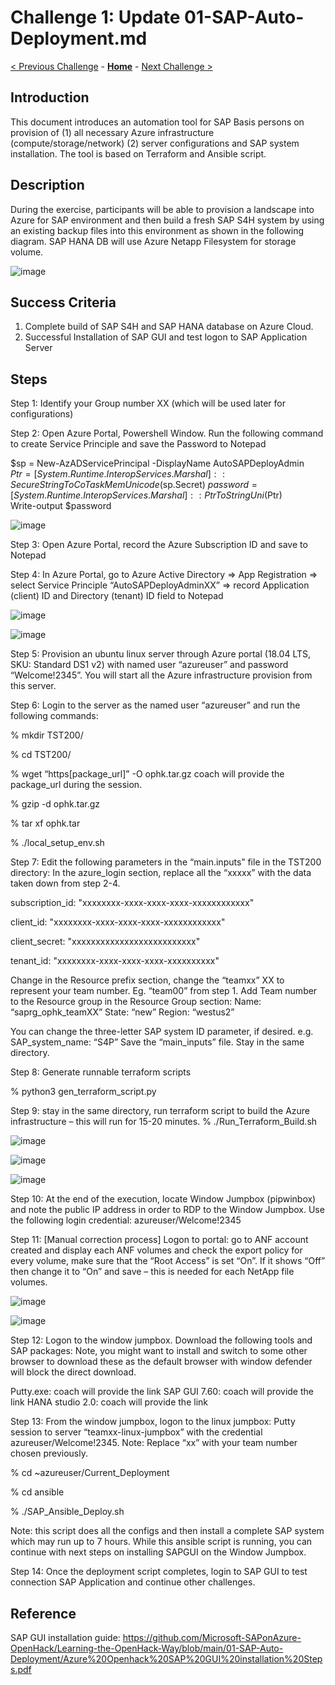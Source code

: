 # Challenge 1: Update 01-SAP-Auto-Deployment.md

[< Previous Challenge](./00-prereqs.md) - **[Home](../README.md)** - [Next Challenge >](./02-Azure-Monitor.md)

## Introduction

This document introduces an automation tool for SAP Basis persons on provision of (1) all necessary Azure infrastructure (compute/storage/network) (2) server configurations and SAP system installation. The tool is based on Terraform and Ansible script.

## Description

During the exercise, participants will be able to provision a landscape into Azure for SAP environment and then build a fresh SAP S4H system by using an existing backup files into this environment as shown in the following diagram. SAP HANA DB will use Azure Netapp Filesystem for storage volume. 

![image](https://user-images.githubusercontent.com/73615525/115279764-f99d4080-a0fb-11eb-9e56-d43ee96fe173.png)

## Success Criteria

1.	Complete build of SAP S4H and SAP HANA database on Azure Cloud.
2.	Successful Installation of SAP GUI and test logon to SAP Application Server

## Steps

Step 1: Identify your Group number XX (which will be used later for configurations)

Step 2: Open Azure Portal, Powershell Window. Run the following command to create Service Principle and save the Password to Notepad

 $sp = New-AzADServicePrincipal -DisplayName AutoSAPDeployAdmin  
 $Ptr = [System.Runtime.InteropServices.Marshal]::SecureStringToCoTaskMemUnicode($sp.Secret)
 $password = [System.Runtime.InteropServices.Marshal]::PtrToStringUni($Ptr)  
 Write-output $password

![image](https://user-images.githubusercontent.com/81709232/115281792-3e29db80-a0fe-11eb-801f-bc3d4c2ee57a.png)

Step 3: Open Azure Portal, record the Azure Subscription ID and save to Notepad

Step 4: In Azure Portal, go to Azure Active Directory => App Registration => select Service Principle “AutoSAPDeployAdminXX” => record Application (client) ID and Directory (tenant) ID field to Notepad

![image](https://user-images.githubusercontent.com/81709232/115281830-4c77f780-a0fe-11eb-8bc8-ba9a6eac5072.png)

![image](https://user-images.githubusercontent.com/81709232/115281970-77fae200-a0fe-11eb-8b65-8e884527e6cf.png)

Step 5: Provision an ubuntu linux server through Azure portal (18.04 LTS, SKU: Standard DS1 v2) with named user “azureuser” and password “Welcome!2345”. You will start all the Azure infrastructure provision from this server.

Step 6: Login to the server as the named user “azureuser” and run the following commands:

% mkdir TST200/

% cd TST200/

% wget “https[package_url]”  -O ophk.tar.gz
  coach will provide the package_url during the session.

% gzip -d  ophk.tar.gz

% tar xf  ophk.tar

% ./local_setup_env.sh



Step 7: Edit the following parameters in the “main.inputs” file in the TST200 directory: In the azure_login section, replace all the “xxxxx” with the data taken down from step 2-4. 

 subscription_id: "xxxxxxxx-xxxx-xxxx-xxxx-xxxxxxxxxxxx" 
 
 client_id: "xxxxxxxx-xxxx-xxxx-xxxx-xxxxxxxxxxxx"
 
 client_secret:  "xxxxxxxxxxxxxxxxxxxxxxxxxx" 
 
 tenant_id:  "xxxxxxxx-xxxx-xxxx-xxxx-xxxxxxxxxx"
 
  
Change in the Resource prefix section, change the “teamxx” XX to represent your team number. Eg. “team00” from step 1.
Add Team number to the Resource group in the Resource Group section:
Name: “saprg_ophk_teamXX”
State: “new”
Region: “westus2”

You can change the three-letter SAP system ID parameter, if desired. 
e.g. SAP_system_name: “S4P”
Save the “main_inputs” file. Stay in the same directory.

Step 8: Generate runnable terraform scripts 

% python3 gen_terraform_script.py 

Step 9: stay in the same directory, run terraform script to build the Azure infrastructure – this will run for 15-20 minutes.
% ./Run_Terraform_Build.sh 

![image](https://user-images.githubusercontent.com/81709232/115282055-93fe8380-a0fe-11eb-95eb-1cd6d6e7d572.png)

![image](https://user-images.githubusercontent.com/81709232/115282096-a1b40900-a0fe-11eb-9c47-88c647cb9310.png)

![image](https://user-images.githubusercontent.com/81709232/115282125-aaa4da80-a0fe-11eb-8f4e-f47907c65188.png)

Step 10: At the end of the execution, locate Window Jumpbox  (pipwinbox) and note the public IP address in order to RDP to the Window Jumpbox. Use the following login credential:  azureuser/Welcome!2345 

Step 11: [Manual correction process] Logon to portal: go to ANF account created and display each ANF volumes and check the export policy for every volume, make sure that the “Root Access” is set “On”. If it shows “Off” then change it to “On” and save – this is needed for each NetApp file volumes.

![image](https://user-images.githubusercontent.com/81709232/115282173-bd1f1400-a0fe-11eb-8cb3-8d76f2def7f9.png)

![image](https://user-images.githubusercontent.com/81709232/115282202-c9a36c80-a0fe-11eb-991e-c8aad9222e9a.png)

Step 12: Logon to the window jumpbox. Download the following tools and SAP packages: Note, you might want to install and switch to some other browser to download these as the default browser with window defender will block the direct download. 

Putty.exe: coach will provide the link
SAP GUI 7.60: coach will provide the link
HANA studio 2.0: coach will provide the link

Step 13: From the window jumpbox, logon to the linux jumpbox:
Putty session to server “teamxx-linux-jumpbox” with the credential  azureuser/Welcome!2345. Note: Replace “xx” with your team number chosen previously. 

% cd ~azureuser/Current_Deployment

% cd ansible

% ./SAP_Ansible_Deploy.sh


Note: this script does all the configs and then install a complete SAP system which may run up to 7 hours. 
While this ansible script is running, you can continue with next steps on installing SAPGUI on the Window Jumpbox.  

Step 14: Once the deployment script completes, login to SAP GUI to test connection SAP Application and continue other challenges.

## Reference

SAP GUI installation guide: https://github.com/Microsoft-SAPonAzure-OpenHack/Learning-the-OpenHack-Way/blob/main/01-SAP-Auto-Deployment/Azure%20Openhack%20SAP%20GUI%20installation%20Steps.pdf

